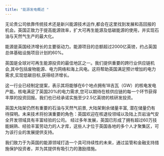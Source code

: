 ```yaml
---
title: "能源发电概述 "
---
```


无论贵公司依靠传统技术还是新兴能源技术运作,都会在这里找到发展和高回报的机会。英国正致力于提高能源效率，扩大可再生能源及低碳能源的使用，并实现石油与天然气生产的最大化。

能源是英国经济增长的主要驱动力。能源项目的总额超过2000亿英镑，约占英国总体基础设施项目计划的60%。

英国是全球对可再生能源投资的最佳地区之一。我们提供重要的跨行业供应链机会,其中包括废物能源、电力网络和海上风电。这将帮助英国满足预计增加的电力需求,实现低碳目标,获得经济增长。

这一行业已经制定提案，表示其将能够在6个地点拥有18吉瓦（GW）的核电发电产能。核电满足了英国20%的电力需求,您可以期待在核供应链的每一个环节获得丰厚的投资回报。我们也已经承诺实施至少2.5亿英镑的核研发投资。

英国大陆架仍然有重要的石油与天然气前景, 大陆架剩余储量丰富, 潜在储量仍有待探明。未来技术将扮演重要的角色：英国欢迎在核退役领域以及陆上页岩油气安全开发领域具有丰富经验的公司。
经过多年发展，英国已形成了拥有超过60万技能娴熟、经验丰富劳动力的人才库，这些人才位于英国各地的多个人才聚集区，可为该行业的发展提供支持。

我们致力于为英国的能源领域打造一个具可持续性的未来，通过监管和金融支持措施保护投资者，并为其提供有吸引力的激励措施。

